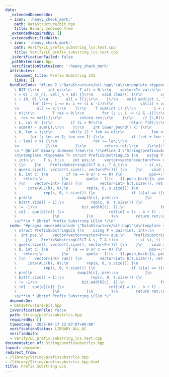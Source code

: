```yaml
---
data:
  _extendedDependsOn:
  - icon: ':heavy_check_mark:'
    path: DataStructure/bit.hpp
    title: Binary Indexed Tree
  _extendedRequiredBy: []
  _extendedVerifiedWith:
  - icon: ':heavy_check_mark:'
    path: Verify/LC_prefix_substring_lcs.test.cpp
    title: Verify/LC_prefix_substring_lcs.test.cpp
  _isVerificationFailed: false
  _pathExtension: hpp
  _verificationStatusIcon: ':heavy_check_mark:'
  attributes:
    document_title: Prefix Substring LCS
    links: []
  bundledCode: "#line 2 \"DataStructure/bit.hpp\"\n\r\ntemplate <typename T> struct\
    \ BIT {\r\n    int n;\r\n    T all = 0;\r\n    vector<T> val;\r\n    BIT(int _n\
    \ = 0) : n(_n), val(_n + 10) {}\r\n    void clear() {\r\n        val.assign(n\
    \ + 10, 0);\r\n        all = T();\r\n    }\r\n    void add(int i, T x) {\r\n \
    \       for (i++; i <= n; i += (i & -i))\r\n            val[i] = val[i] + x;\r\
    \n        all += x;\r\n    }\r\n    T sum(int i) {\r\n        i = clamp(i, 0,\
    \ n);\r\n        T res = 0;\r\n        for (; i; i -= (i & -i))\r\n          \
    \  res += val[i];\r\n        return res;\r\n    }\r\n    // [L,R)\r\n    T sum(int\
    \ L, int R) {\r\n        if (L > R)\r\n            return T(0);\r\n        return\
    \ sum(R) - sum(L);\r\n    }\r\n    int lower_bound(T x) {\r\n        int ret =\
    \ 0, len = 1;\r\n        while (2 * len <= n)\r\n            len <<= 1;\r\n  \
    \      for (; len >= 1; len >>= 1) {\r\n            if (ret + len <= n and val[ret\
    \ + len] < x) {\r\n                ret += len;\r\n                x -= val[ret];\r\
    \n            }\r\n        }\r\n        return ret;\r\n    }\r\n};\r\n\r\n/**\r\
    \n * @brief Binary Indexed Tree\r\n */\n#line 3 \"String/prefixsubstrlcs.hpp\"\
    \n\ntemplate <typename T> struct PrefixSubstringLCS {\n    using P = pair<int,\
    \ int>;\n    T s, t;\n    int pos;\n    vector<vector<vector<P>>> que;\n    PrefixSubstringLCS()\
    \ {\n    }\n    PrefixSubstringLCS(T &_s, T &_t)\n        : s(_s), t(_t), pos(0),\
    \ que(s.size(), vector(t.size(), vector<P>())) {\n    }\n    void add(int a, int\
    \ b, int c) {\n        if (a == 0 or c == 0) {\n            pos++;\n         \
    \   return;\n        }\n        que[a - 1][c - 1].push_back({b, pos++});\n   \
    \ }\n    vector<int> run() {\n        vector<int> h(t.size()), ret(pos);\n   \
    \     iota(ALL(h), 0);\n        rep(a, 0, s.size()) {\n            int pre = -1;\n\
    \            rep(c, 0, t.size()) {\n                if (s[a] == t[c] or h[c] <\
    \ pre)\n                    swap(h[c], pre);\n            }\n            BIT<int>\
    \ bit(t.size() + 1);\n            rep(c, 0, t.size()) {\n                if (h[c]\
    \ != -1)\n                    bit.add(h[c], 1);\n                for (auto &[b,\
    \ id] : que[a][c]) {\n                    ret[id] = (c - b + 1) - (bit.all - bit.sum(b));\n\
    \                }\n            }\n        }\n        return ret;\n    }\n};\n\
    \n/**\n * @brief Prefix Substring LCS\n */\n"
  code: "#pragma once\n#include \"DataStructure/bit.hpp\"\n\ntemplate <typename T>\
    \ struct PrefixSubstringLCS {\n    using P = pair<int, int>;\n    T s, t;\n  \
    \  int pos;\n    vector<vector<vector<P>>> que;\n    PrefixSubstringLCS() {\n\
    \    }\n    PrefixSubstringLCS(T &_s, T &_t)\n        : s(_s), t(_t), pos(0),\
    \ que(s.size(), vector(t.size(), vector<P>())) {\n    }\n    void add(int a, int\
    \ b, int c) {\n        if (a == 0 or c == 0) {\n            pos++;\n         \
    \   return;\n        }\n        que[a - 1][c - 1].push_back({b, pos++});\n   \
    \ }\n    vector<int> run() {\n        vector<int> h(t.size()), ret(pos);\n   \
    \     iota(ALL(h), 0);\n        rep(a, 0, s.size()) {\n            int pre = -1;\n\
    \            rep(c, 0, t.size()) {\n                if (s[a] == t[c] or h[c] <\
    \ pre)\n                    swap(h[c], pre);\n            }\n            BIT<int>\
    \ bit(t.size() + 1);\n            rep(c, 0, t.size()) {\n                if (h[c]\
    \ != -1)\n                    bit.add(h[c], 1);\n                for (auto &[b,\
    \ id] : que[a][c]) {\n                    ret[id] = (c - b + 1) - (bit.all - bit.sum(b));\n\
    \                }\n            }\n        }\n        return ret;\n    }\n};\n\
    \n/**\n * @brief Prefix Substring LCS\n */"
  dependsOn:
  - DataStructure/bit.hpp
  isVerificationFile: false
  path: String/prefixsubstrlcs.hpp
  requiredBy: []
  timestamp: '2025-04-17 22:07:07+09:00'
  verificationStatus: LIBRARY_ALL_AC
  verifiedWith:
  - Verify/LC_prefix_substring_lcs.test.cpp
documentation_of: String/prefixsubstrlcs.hpp
layout: document
redirect_from:
- /library/String/prefixsubstrlcs.hpp
- /library/String/prefixsubstrlcs.hpp.html
title: Prefix Substring LCS
---
```

